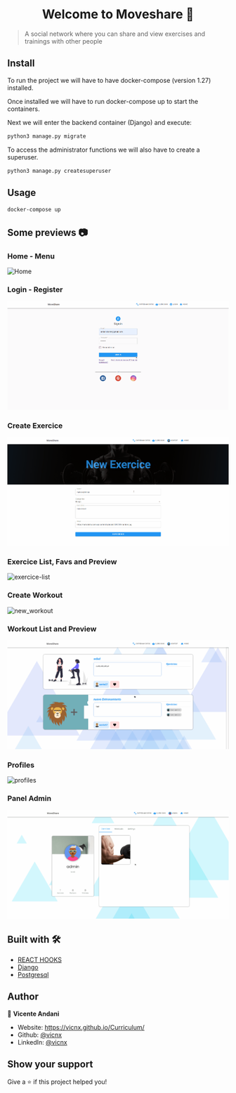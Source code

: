 <h1 align="center">Welcome to Moveshare 👋</h1>
<p>
</p>

> A social network where you can share and view exercises and trainings with other people

## Install

To run the project we will have to have docker-compose (version 1.27) installed.

Once installed we will have to run docker-compose up to start the containers.

Next we will enter the backend container (Django) and execute:

```sh
python3 manage.py migrate
```

To access the administrator functions we will also have to create a superuser.

```sh
python3 manage.py createsuperuser
```

## Usage

```sh
docker-compose up
```

## Some previews 📷

### Home - Menu

![Home](readme-images/Home.gif)

### Login - Register

![Login](readme-images/login.gif)

### Create Exercice

![new_exer](readme-images/new_exer.gif)

### Exercice List, Favs and Preview

![exercice-list](readme-images/exercice_favs.gif)

### Create Workout

![new_workout](readme-images/new_workout.gif)

### Workout List and Preview

![workouts](readme-images/workouts.gif)

### Profiles

![profiles](readme-images/profiles.gif)

### Panel Admin

![admin_panel](readme-images/admin_panel.gif)

## Built with 🛠️
* [REACT HOOKS](https://es.reactjs.org/)
* [Django](https://www.djangoproject.com/)
* [Postgresql](https://www.postgresql.org/)

## Author

👤 **Vicente Andani**

* Website: https://vicnx.github.io/Curriculum/
* Github: [@vicnx](https://github.com/vicnx)
* LinkedIn: [@vicnx](https://linkedin.com/in/vicnx)













## Show your support

Give a ⭐️ if this project helped you!